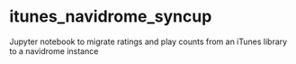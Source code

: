 # itunes_navidrome_syncup
Jupyter notebook to migrate ratings and play counts from an iTunes library to a navidrome instance
